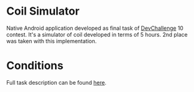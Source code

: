 # Coil Simulator
Native Android application developed as final task of [DevChallenge](http://devchallenge.it/) 10 contest. It's a simulator of coil developed in terms of 5 hours. 2nd place was taken with this implementation.

# Conditions
Full task description can be found [here](https://drive.google.com/open?id=0B7uaMZCijumnZExXTDZkYUFaZzA).
